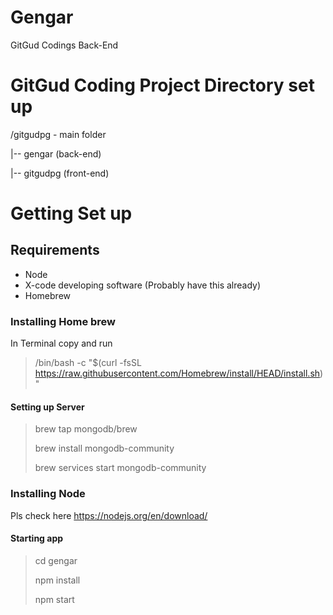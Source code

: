 # Gengar
GitGud Codings Back-End

# GitGud Coding Project Directory set up 

/gitgudpg - main folder

  |-- gengar (back-end)
  
  |-- gitgudpg (front-end)




# Getting Set up 

## Requirements 
- Node 
- X-code developing software (Probably have this already)
- Homebrew 

### Installing Home brew 
In Terminal copy and run 
> /bin/bash -c "$(curl -fsSL https://raw.githubusercontent.com/Homebrew/install/HEAD/install.sh)"

#### Setting up Server
> brew tap mongodb/brew
> 
> brew install mongodb-community
> 
> brew services start mongodb-community


### Installing Node 
Pls check here https://nodejs.org/en/download/

#### Starting app 
> cd gengar
> 
> npm install
> 
> npm start




